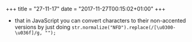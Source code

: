 +++
title = "27-11-17"
date = "2017-11-27T00:15:02+01:00"
+++

* that in JavaScript  you can convert characters to their non-accented versions by just doing `str.normalize("NFD").replace(/[\u0300-\u036f]/g, "");`
